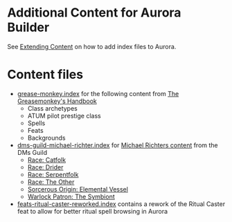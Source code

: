 # Additional Content for Aurora Builder

See [Extending Content](https://aurorabuilder.com/content) on how to add index files to Aurora.

# Content files

  - [grease-monkey.index](https://raw.githubusercontent.com/polsterc16/AURORAS/master/GREASEMONKEY/grease-monkey.index) for the following content from [
The Greasemonkey's Handbook](https://www.dmsguild.com/product/259520/) 
    - Class archetypes
    - ATUM pilot prestige class
    - Spells
    - Feats
    - Backgrounds
  - [dms-guild-michael-richter.index](https://raw.githubusercontent.com/polsterc16/AURORAS/master/DMSG_MR/dms-guild-michael-richter.index) for [Michael Richters content](https://www.dmsguild.com/browse.php?author=Michael%20Richter) from the DMs Guild
    - [Race: Catfolk](https://www.dmsguild.com/product/182902/Race-Catfolk-5e)
    - [Race: Drider](https://www.dmsguild.com/product/199828/Race-Drider-5e)
    - [Race: Serpentfolk](https://www.dmsguild.com/product/183775/Race-Serpentfolk-Naga-Lamia)
    - [Race: The Other](https://www.dmsguild.com/product/252083/Race-The-Other-5e)
    - [Sorcerous Origin: Elemental Vessel](https://www.dmsguild.com/product/182673/Sorcerous-Origin-Elemental-Vessel-5e)
    - [Warlock Patron: The Symbiont](https://www.dmsguild.com/product/182342/Warlock-Patron-The-Symbiont-5e)
  - [feats-ritual-caster-reworked.index](https://raw.githubusercontent.com/polsterc16/AURORAS/master/RITUALCASTER/feats-ritual-caster-reworked.index) contains a rework of the Ritual Caster feat to allow for better ritual spell browsing in Aurora
